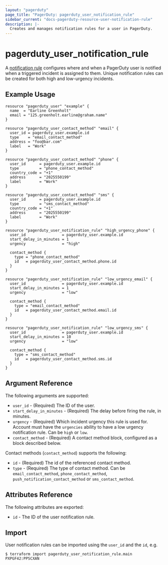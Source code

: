 ```yaml
---
layout: "pagerduty"
page_title: "PagerDuty: pagerduty_user_notification_rule"
sidebar_current: "docs-pagerduty-resource-user-notification-rule"
description: |-
  Creates and manages notification rules for a user in PagerDuty.
---
```


# pagerduty_user_notification_rule

A [notification rule](https://developer.pagerduty.com/api-reference/b3A6Mjc0ODI0NQ-create-a-user-notification-rule) configures where and when a PagerDuty user is notified when a triggered incident is assigned to them. Unique notification rules can be created for both high and low-urgency incidents.

## Example Usage

```hcl
resource "pagerduty_user" "example" {
  name  = "Earline Greenholt"
  email = "125.greenholt.earline@graham.name"
}

resource "pagerduty_user_contact_method" "email" {
  user_id = pagerduty_user.example.id
  type    = "email_contact_method"
  address = "foo@bar.com"
  label   = "Work"
}

resource "pagerduty_user_contact_method" "phone" {
  user_id      = pagerduty_user.example.id
  type         = "phone_contact_method"
  country_code = "+1"
  address      = "2025550199"
  label        = "Work"
}

resource "pagerduty_user_contact_method" "sms" {
  user_id      = pagerduty_user.example.id
  type         = "sms_contact_method"
  country_code = "+1"
  address      = "2025550199"
  label        = "Work"
}

resource "pagerduty_user_notification_rule" "high_urgency_phone" {
  user_id                = pagerduty_user.example.id
  start_delay_in_minutes = 1
  urgency                = "high"

  contact_method {
    type = "phone_contact_method"
    id   = pagerduty_user_contact_method.phone.id
  }
}

resource "pagerduty_user_notification_rule" "low_urgency_email" {
  user_id                = pagerduty_user.example.id
  start_delay_in_minutes = 1
  urgency                = "low"

  contact_method {
    type = "email_contact_method"
    id   = pagerduty_user_contact_method.email.id
  }
}

resource "pagerduty_user_notification_rule" "low_urgency_sms" {
  user_id                = pagerduty_user.example.id
  start_delay_in_minutes = 10
  urgency                = "low"

  contact_method {
    type = "sms_contact_method"
    id   = pagerduty_user_contact_method.sms.id
  }
}
```

## Argument Reference

The following arguments are supported:

  * `user_id` - (Required) The ID of the user.
  * `start_delay_in_minutes` - (Required) The delay before firing the rule, in minutes.
  * `urgency` - (Required) Which incident urgency this rule is used for. Account must have the `urgencies` ability to have a low urgency notification rule. Can be `high` or `low`.
  * `contact_method` - (Required) A contact method block, configured as a block described below.

Contact methods (`contact_method`) supports the following:

  * `id` - (Required) The id of the referenced contact method.
  * `type` - (Required) The type of contact method. Can be `email_contact_method`, `phone_contact_method`, `push_notification_contact_method` or `sms_contact_method`.

## Attributes Reference

The following attributes are exported:

  * `id` - The ID of the user notification rule.

## Import

User notification rules can be imported using the `user_id` and the `id`, e.g.

```
$ terraform import pagerduty_user_notification_rule.main PXPGF42:PPSCXAN
```
